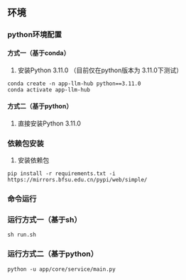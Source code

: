 ## 环境

### python环境配置

#### 方式一（基于conda）

1. 安装Python  3.11.0 （目前仅在python版本为 3.11.0下测试）

```
conda create -n app-llm-hub python==3.11.0
conda activate app-llm-hub
```

#### 方式二（基于python）

1. 直接安装Python  3.11.0 

### 依赖包安装

1. 安装依赖包

```
pip install -r requirements.txt -i https://mirrors.bfsu.edu.cn/pypi/web/simple/
```

### 命令运行

### 运行方式一（基于sh）

```
sh run.sh
```

### 运行方式二（基于python）

```
python -u app/core/service/main.py
```

